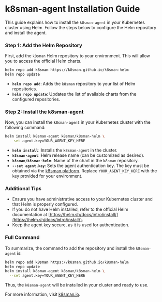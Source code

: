 # k8sman-agent Installation Guide

This guide explains how to install the `k8sman-agent` in your Kubernetes cluster using Helm. Follow the steps below to configure the Helm repository and install the agent.

### Step 1: Add the Helm Repository
First, add the `k8sman` Helm repository to your environment. This will allow you to access the official Helm charts.

```sh
helm repo add k8sman https://k8sman.github.io/k8sman-helm
helm repo update
```

- **`helm repo add`**: Adds the `k8sman` repository to your list of Helm repositories.
- **`helm repo update`**: Updates the list of available charts from the configured repositories.

### Step 2: Install the k8sman-agent
Now, you can install the `k8sman-agent` in your Kubernetes cluster with the following command:

```sh
helm install k8sman-agent k8sman/k8sman-helm \
  --set agent.key=YOUR_AGENT_KEY_HERE
```

- **`helm install`**: Installs the `k8sman-agent` in the cluster.
- **`k8sman-agent`**: Helm release name (can be customized as desired).
- **`k8sman/k8sman-helm`**: Name of the chart in the `k8sman` repository.
- **`--set agent.key`**: Sets the agent authentication key. The key must be obtained via the [k8sman platform](https://k8sman.io). Replace `YOUR_AGENT_KEY_HERE` with the key provided for your environment.

### Additional Tips
- Ensure you have administrative access to your Kubernetes cluster and that Helm is properly configured.
- If you do not have Helm installed, refer to the official Helm documentation at [https://helm.sh/docs/intro/install/](https://helm.sh/docs/intro/install/).
- Keep the agent key secure, as it is used for authentication.

### Full Command
To summarize, the command to add the repository and install the `k8sman-agent` is:

```sh
helm repo add k8sman https://k8sman.github.io/k8sman-helm
helm repo update
helm install k8sman-agent k8sman/k8sman-helm \
  --set agent.key=YOUR_AGENT_KEY_HERE
```

Thus, the `k8sman-agent` will be installed in your cluster and ready to use.

For more information, visit [k8sman.io](https://k8sman.io).